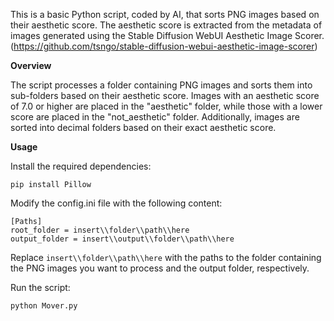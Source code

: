 This is a basic Python script, coded by AI, that sorts PNG images based on their aesthetic score. The aesthetic score is extracted from the metadata of images generated using the Stable Diffusion WebUI Aesthetic Image Scorer. 
(https://github.com/tsngo/stable-diffusion-webui-aesthetic-image-scorer)

**Overview**

The script processes a folder containing PNG images and sorts them into sub-folders based on their aesthetic score. Images with an aesthetic score of 7.0 or higher are placed in the "aesthetic" folder, while those with a lower score are placed in the "not_aesthetic" folder. Additionally, images are sorted into decimal folders based on their exact aesthetic score.

**Usage**

Install the required dependencies:

```
pip install Pillow
```

Modify the config.ini file with the following content:

```
[Paths]
root_folder = insert\\folder\\path\\here
output_folder = insert\\output\\folder\\path\\here
```
Replace `insert\\folder\\path\\here`
 with the paths to the folder containing the PNG images you want to process and the output folder, respectively.

Run the script:

```
python Mover.py
```